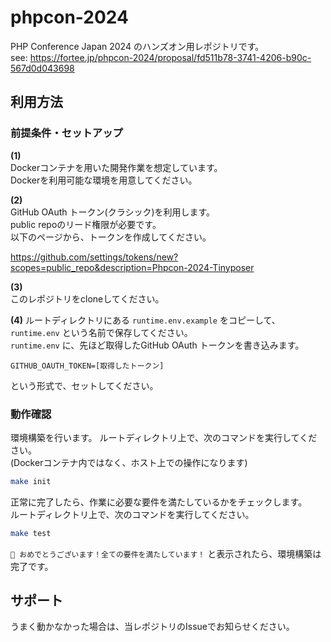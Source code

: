# phpcon-2024

PHP Conference Japan 2024 のハンズオン用レポジトリです。  
see: https://fortee.jp/phpcon-2024/proposal/fd511b78-3741-4206-b90c-567d0d043698

## 利用方法
### 前提条件・セットアップ
**(1)**  
Dockerコンテナを用いた開発作業を想定しています。  
Dockerを利用可能な環境を用意してください。

**(2)**      
GitHub OAuth トークン(クラシック)を利用します。  
public repoのリード権限が必要です。  
以下のページから、トークンを作成してください。

https://github.com/settings/tokens/new?scopes=public_repo&description=Phpcon-2024-Tinyposer

**(3)**  
このレポジトリをcloneしてください。

**(4)**
ルートディレクトリにある `runtime.env.example` をコピーして、 `runtime.env` という名前で保存してください。  
`runtime.env` に、先ほど取得したGitHub OAuth トークンを書き込みます。
```
GITHUB_OAUTH_TOKEN=[取得したトークン]
```
という形式で、セットしてください。

### 動作確認
環境構築を行います。
ルートディレクトリ上で、次のコマンドを実行してください。  
(Dockerコンテナ内ではなく、ホスト上での操作になります)

```sh
make init
```

正常に完了したら、作業に必要な要件を満たしているかをチェックします。  
ルートディレクトリ上で、次のコマンドを実行してください。

```sh
make test
```

`💯 おめでとうございます！全ての要件を満たしています！` と表示されたら、環境構築は完了です。

## サポート
うまく動かなかった場合は、当レポジトリのIssueでお知らせください。

